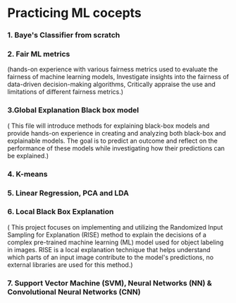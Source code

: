 # Practicing ML cocepts
###  1. Baye's Classifier from scratch 
###  2. Fair ML metrics
(hands-on experience with various fairness metrics used to evaluate the fairness of machine learning models, Investigate insights into the fairness of data-driven decision-making algorithms, Critically appraise the use and limitations of different fairness metrics.)
###  3.Global Explanation Black box model 
 ( This file  will introduce methods for explaining black-box models and provide hands-on experience in creating and analyzing both black-box and explainable models. The goal is to predict an outcome and reflect on the performance of these models while investigating how their predictions can be explained.) 
###  4. K-means
###  5. Linear Regression, PCA and LDA
###  6. Local Black Box Explanation 
 ( This project focuses on implementing and utilizing the Randomized Input Sampling for Explanation (RISE) method to explain the decisions of a complex pre-trained machine learning (ML) model used for object labeling in images. RISE is a local explanation technique that helps understand which parts of an input image contribute to the model's predictions, no external libraries are used for this method.)
###  7. Support Vector Machine (SVM), Neural Networks (NN) & Convolutional Neural Networks (CNN)
